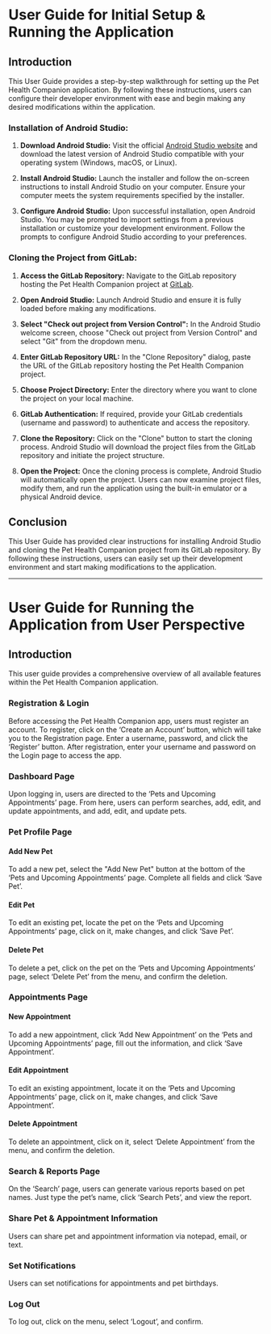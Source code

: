 # User Guide for Initial Setup & Running the Application

## Introduction

This User Guide provides a step-by-step walkthrough for setting up the Pet Health Companion application. By following these instructions, users can configure their developer environment with ease and begin making any desired modifications within the application.

### Installation of Android Studio:

1. **Download Android Studio:** Visit the official [Android Studio website](https://developer.android.com/studio) and download the latest version of Android Studio compatible with your operating system (Windows, macOS, or Linux).
   
2. **Install Android Studio:** Launch the installer and follow the on-screen instructions to install Android Studio on your computer. Ensure your computer meets the system requirements specified by the installer.
   
3. **Configure Android Studio:** Upon successful installation, open Android Studio. You may be prompted to import settings from a previous installation or customize your development environment. Follow the prompts to configure Android Studio according to your preferences.

### Cloning the Project from GitLab:

1. **Access the GitLab Repository:** Navigate to the GitLab repository hosting the Pet Health Companion project at [GitLab](https://gitlab.com/wgu-gitlab-environment/student-repos/ahaye74/d424-software-engineering-capstone.git).
   
2. **Open Android Studio:** Launch Android Studio and ensure it is fully loaded before making any modifications.
   
3. **Select "Check out project from Version Control":** In the Android Studio welcome screen, choose "Check out project from Version Control" and select "Git" from the dropdown menu.
   
4. **Enter GitLab Repository URL:** In the "Clone Repository" dialog, paste the URL of the GitLab repository hosting the Pet Health Companion project.
   
5. **Choose Project Directory:** Enter the directory where you want to clone the project on your local machine.
   
6. **GitLab Authentication:** If required, provide your GitLab credentials (username and password) to authenticate and access the repository.
   
7. **Clone the Repository:** Click on the "Clone" button to start the cloning process. Android Studio will download the project files from the GitLab repository and initiate the project structure.
   
8. **Open the Project:** Once the cloning process is complete, Android Studio will automatically open the project. Users can now examine project files, modify them, and run the application using the built-in emulator or a physical Android device.

## Conclusion

This User Guide has provided clear instructions for installing Android Studio and cloning the Pet Health Companion project from its GitLab repository. By following these instructions, users can easily set up their development environment and start making modifications to the application.

---

# User Guide for Running the Application from User Perspective

## Introduction

This user guide provides a comprehensive overview of all available features within the Pet Health Companion application.

### Registration & Login

Before accessing the Pet Health Companion app, users must register an account. To register, click on the ‘Create an Account’ button, which will take you to the Registration page. Enter a username, password, and click the ‘Register’ button. After registration, enter your username and password on the Login page to access the app.

### Dashboard Page

Upon logging in, users are directed to the ‘Pets and Upcoming Appointments’ page. From here, users can perform searches, add, edit, and update appointments, and add, edit, and update pets.

### Pet Profile Page

#### Add New Pet

To add a new pet, select the "Add New Pet" button at the bottom of the ‘Pets and Upcoming Appointments’ page. Complete all fields and click ‘Save Pet’.

#### Edit Pet

To edit an existing pet, locate the pet on the ‘Pets and Upcoming Appointments’ page, click on it, make changes, and click ‘Save Pet’.

#### Delete Pet

To delete a pet, click on the pet on the ‘Pets and Upcoming Appointments’ page, select ‘Delete Pet’ from the menu, and confirm the deletion.

### Appointments Page

#### New Appointment

To add a new appointment, click ‘Add New Appointment’ on the ‘Pets and Upcoming Appointments’ page, fill out the information, and click ‘Save Appointment’.

#### Edit Appointment

To edit an existing appointment, locate it on the ‘Pets and Upcoming Appointments’ page, click on it, make changes, and click ‘Save Appointment’.

#### Delete Appointment

To delete an appointment, click on it, select ‘Delete Appointment’ from the menu, and confirm the deletion.

### Search & Reports Page

On the ‘Search’ page, users can generate various reports based on pet names. Just type the pet’s name, click ‘Search Pets’, and view the report.

### Share Pet & Appointment Information

Users can share pet and appointment information via notepad, email, or text.

### Set Notifications

Users can set notifications for appointments and pet birthdays.

### Log Out

To log out, click on the menu, select ‘Logout’, and confirm.
